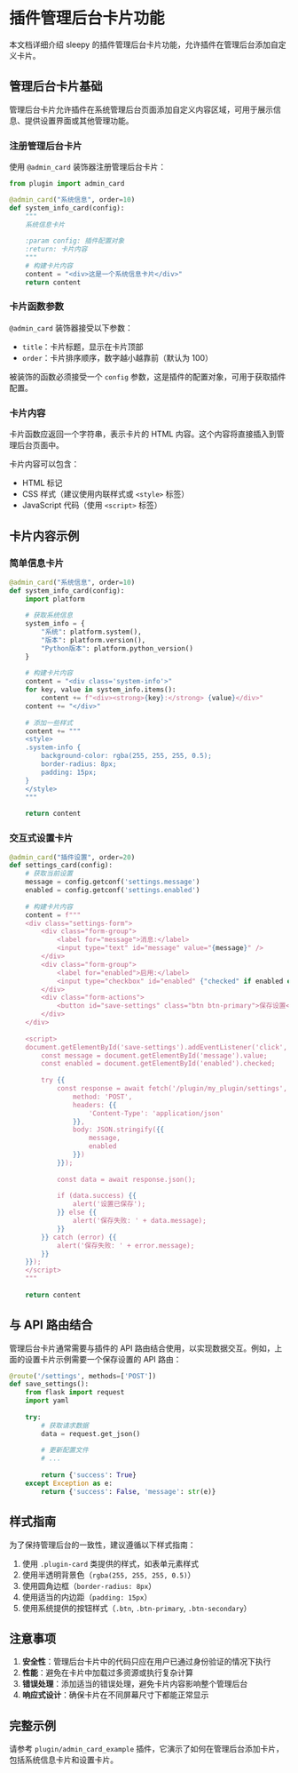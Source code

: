 # 插件管理后台卡片功能

本文档详细介绍 sleepy 的插件管理后台卡片功能，允许插件在管理后台添加自定义卡片。

## 管理后台卡片基础

管理后台卡片允许插件在系统管理后台页面添加自定义内容区域，可用于展示信息、提供设置界面或其他管理功能。

### 注册管理后台卡片

使用 `@admin_card` 装饰器注册管理后台卡片：

```python
from plugin import admin_card

@admin_card("系统信息", order=10)
def system_info_card(config):
    """
    系统信息卡片
    
    :param config: 插件配置对象
    :return: 卡片内容
    """
    # 构建卡片内容
    content = "<div>这是一个系统信息卡片</div>"
    return content
```

### 卡片函数参数

`@admin_card` 装饰器接受以下参数：

- `title`：卡片标题，显示在卡片顶部
- `order`：卡片排序顺序，数字越小越靠前（默认为 100）

被装饰的函数必须接受一个 `config` 参数，这是插件的配置对象，可用于获取插件配置。

### 卡片内容

卡片函数应返回一个字符串，表示卡片的 HTML 内容。这个内容将直接插入到管理后台页面中。

卡片内容可以包含：

- HTML 标记
- CSS 样式（建议使用内联样式或 `<style>` 标签）
- JavaScript 代码（使用 `<script>` 标签）

## 卡片内容示例

### 简单信息卡片

```python
@admin_card("系统信息", order=10)
def system_info_card(config):
    import platform
    
    # 获取系统信息
    system_info = {
        "系统": platform.system(),
        "版本": platform.version(),
        "Python版本": platform.python_version()
    }
    
    # 构建卡片内容
    content = "<div class='system-info'>"
    for key, value in system_info.items():
        content += f"<div><strong>{key}:</strong> {value}</div>"
    content += "</div>"
    
    # 添加一些样式
    content += """
    <style>
    .system-info {
        background-color: rgba(255, 255, 255, 0.5);
        border-radius: 8px;
        padding: 15px;
    }
    </style>
    """
    
    return content
```

### 交互式设置卡片

```python
@admin_card("插件设置", order=20)
def settings_card(config):
    # 获取当前设置
    message = config.getconf('settings.message')
    enabled = config.getconf('settings.enabled')
    
    # 构建卡片内容
    content = f"""
    <div class="settings-form">
        <div class="form-group">
            <label for="message">消息:</label>
            <input type="text" id="message" value="{message}" />
        </div>
        <div class="form-group">
            <label for="enabled">启用:</label>
            <input type="checkbox" id="enabled" {"checked" if enabled else ""} />
        </div>
        <div class="form-actions">
            <button id="save-settings" class="btn btn-primary">保存设置</button>
        </div>
    </div>
    
    <script>
    document.getElementById('save-settings').addEventListener('click', async function() {{
        const message = document.getElementById('message').value;
        const enabled = document.getElementById('enabled').checked;
        
        try {{
            const response = await fetch('/plugin/my_plugin/settings', {{
                method: 'POST',
                headers: {{
                    'Content-Type': 'application/json'
                }},
                body: JSON.stringify({{
                    message,
                    enabled
                }})
            }});
            
            const data = await response.json();
            
            if (data.success) {{
                alert('设置已保存');
            }} else {{
                alert('保存失败: ' + data.message);
            }}
        }} catch (error) {{
            alert('保存失败: ' + error.message);
        }}
    }});
    </script>
    """
    
    return content
```

## 与 API 路由结合

管理后台卡片通常需要与插件的 API 路由结合使用，以实现数据交互。例如，上面的设置卡片示例需要一个保存设置的 API 路由：

```python
@route('/settings', methods=['POST'])
def save_settings():
    from flask import request
    import yaml
    
    try:
        # 获取请求数据
        data = request.get_json()
        
        # 更新配置文件
        # ...
        
        return {'success': True}
    except Exception as e:
        return {'success': False, 'message': str(e)}
```

## 样式指南

为了保持管理后台的一致性，建议遵循以下样式指南：

1. 使用 `.plugin-card` 类提供的样式，如表单元素样式
2. 使用半透明背景色（`rgba(255, 255, 255, 0.5)`）
3. 使用圆角边框（`border-radius: 8px`）
4. 使用适当的内边距（`padding: 15px`）
5. 使用系统提供的按钮样式（`.btn`, `.btn-primary`, `.btn-secondary`）

## 注意事项

1. **安全性**：管理后台卡片中的代码只应在用户已通过身份验证的情况下执行
2. **性能**：避免在卡片中加载过多资源或执行复杂计算
3. **错误处理**：添加适当的错误处理，避免卡片内容影响整个管理后台
4. **响应式设计**：确保卡片在不同屏幕尺寸下都能正常显示

## 完整示例

请参考 `plugin/admin_card_example` 插件，它演示了如何在管理后台添加卡片，包括系统信息卡片和设置卡片。
